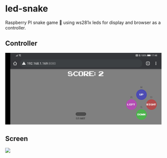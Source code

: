 # led-snake
Raspberry PI snake game 🐍 using ws281x leds for display and browser as a controller.

## Controller
<img src="screen.jpg" width="500">

## Screen
<img src="screen2.gif" width="500">
